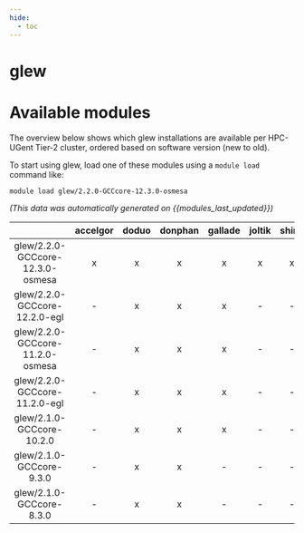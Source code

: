 ```yaml
---
hide:
  - toc
---
```


glew
====

# Available modules


The overview below shows which glew installations are available per HPC-UGent Tier-2 cluster, ordered based on software version (new to old).

To start using glew, load one of these modules using a `module load` command like:

```shell
module load glew/2.2.0-GCCcore-12.3.0-osmesa
```

*(This data was automatically generated on {{modules_last_updated}})*  

| |accelgor|doduo|donphan|gallade|joltik|shinx|
| :---: | :---: | :---: | :---: | :---: | :---: | :---: |
|glew/2.2.0-GCCcore-12.3.0-osmesa|x|x|x|x|x|x|
|glew/2.2.0-GCCcore-12.2.0-egl|-|x|x|x|-|-|
|glew/2.2.0-GCCcore-11.2.0-osmesa|-|x|x|x|-|-|
|glew/2.2.0-GCCcore-11.2.0-egl|-|x|x|x|-|-|
|glew/2.1.0-GCCcore-10.2.0|-|x|x|x|-|-|
|glew/2.1.0-GCCcore-9.3.0|-|x|x|-|-|-|
|glew/2.1.0-GCCcore-8.3.0|-|x|x|-|-|-|
